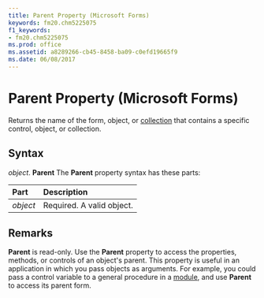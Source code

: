 ```yaml
---
title: Parent Property (Microsoft Forms)
keywords: fm20.chm5225075
f1_keywords:
- fm20.chm5225075
ms.prod: office
ms.assetid: a8289266-cb45-8458-ba09-c0efd19665f9
ms.date: 06/08/2017
---
```



# Parent Property (Microsoft Forms)



Returns the name of the form, object, or [collection](../../Glossary/vbe-glossary.md) that contains a specific control, object, or collection.

## Syntax

_object_. **Parent**
The  **Parent** property syntax has these parts:


|**Part**|**Description**|
|:-----|:-----|
| _object_|Required. A valid object.|

## Remarks

**Parent** is read-only.
Use the  **Parent** property to access the properties, methods, or controls of an object's parent.
This property is useful in an application in which you pass objects as arguments. For example, you could pass a control variable to a general procedure in a [module](../../Glossary/vbe-glossary.md), and use  **Parent** to access its parent form.

